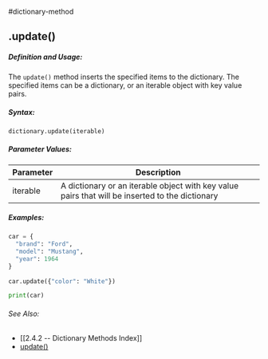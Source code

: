 #dictionary-method
## .update()
##### Definition and Usage:
The `update()` method inserts the specified items to the dictionary.
The specified items can be a dictionary, or an iterable object with key value pairs.


##### Syntax:
 `dictionary.update(iterable)`

##### Parameter Values:
| Parameter | Description                                                                                     |
| --------- | ----------------------------------------------------------------------------------------------- |
| iterable  | A dictionary or an iterable object with key value pairs that will be inserted to the dictionary | 



##### Examples:
```py
car = {  
  "brand": "Ford",  
  "model": "Mustang",  
  "year": 1964  
}  
  
car.update({"color": "White"})  

print(car)

```


###### See Also:
- [[2.4.2 -- Dictionary Methods Index]]
- [update()](https://www.w3schools.com/python/ref_dictionary_update.asp)




